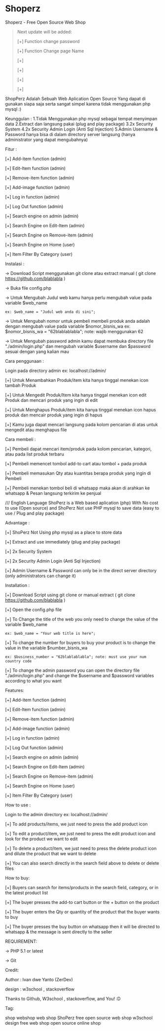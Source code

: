 # Shoperz
Shoperz - Free Open Source Web Shop

>Next update will be added:
>
>[+] Function change password
>
>[+] Function Change page Name
>
>[+]
>
>[+]
>
>[+]
>
>[+]



ShopPerz Adalah Sebuah Web Aplication Open Source Yang dapat di gunakan siapa saja serta sangat simpel karena tidak menggunakan php mysql :)


Keunggulan :
1.Tidak Menggunakan php mysql sebagai tempat menyimpan data
2.Extract dan langsung pakai (plug and play package)
3.2x Security System
4.2x Security Admin Login (Anti Sql Injection)
5.Admin Username & Password hanya bisa di dalam directory server langsung (hanya administrator yang dapat mengubahnya)

Fitur : 

[+] Add-item function (admin)

[+] Edit-Item function (admin)

[+] Remove-item function (admin)

[+] Add-image function (admin)

[+] Log in function (admin)

[+] Log Out function (admin)

[+] Search engine on admin (admin)

[+] Search Engine on Edit-Item (admin)

[+] Search Engine on Remove-item (admin)

[+] Search Engine on Home (user)

[+] Item Filter By Category (user)

Instalasi :

-> Download Script menggunakan git clone atau extract manual ( git clone https://github.com/blablabla )

-> Buka file config.php

-> Untuk Mengubah Judul web kamu hanya perlu mengubah value pada variable $web_name

    ex: $web_name = "Judul web anda di sini";
    
-> Untuk Mengubah nomor untuk pembeli membeli produk anda adalah dengan mengubah value pada variable $nomor_bisnis_wa
    ex: $nomor_bisnis_wa = "62blablablabla"; note: wajib menggunakan 62
    
-> Untuk Mengubah password admin kamu dapat membuka directory file "./admin/login.php" dan mengubah variable $username dan $password sesuai dengan yang kalian mau



Cara penggunaan : 

Login pada directory admin ex: localhost://admin/

[+] Untuk Menambahkan Produk/item kita hanya tinggal menekan icon tambah Produk

[+] Untuk Mengedit Produk/Item kita hanya tinggal menekan icon edit Produk dan mencari produk yang ingin di edit

[+] Untuk Menghapus Produk/item kita hanya tinggal menekan icon hapus produk dan mencair produk yang ingin di hapus

[+] Kamu juga dapat mencari langsung pada kolom pencarian di atas untuk mengedit atau menghapus file


Cara membeli : 

[+] Pembeli dapat mencari item/produk pada kolom pencarian, kategori, atau pada list produk terbaru

[+] Pembeli memencet tombol add-to cart atau tombol + pada produk 

[+] Pembeli memasukan Qty atau kuantitas berapa produk yang ingin di Pembeli

[+] Pembeli menekan tombol beli di whatsapp maka akan di arahkan ke whatsapp & Pesan langsung terkirim ke penjual







/// English Language
ShoPerz is a Web based aplication (php) With No cost to use (Open source) and ShoPerz Not use PHP mysql to save data (easy to use / Plug and play package)


Advantage :

[+] ShoPerz Not Using php mysql as a place to store data

[+] Extract and use immediately (plug and play package)

[+] 2x Security System

[+] 2x Security Admin Login (Anti Sql Injection)

[+] Admin Username & Password can only be in the direct server directory (only administrators can change it)



Installation :

[+] Download Script using git clone or manual extract ( git clone https://github.com/blablabla )

[+] Open the config.php file

[+] To Change the title of the web you only need to change the value of the variable $web_name

    ex: $web_name = "Your web title is here";

[+] To change the number for buyers to buy your product is to change the value in the variable $number_bisnis_wa

    ex: $business_number = "62blablablabla"; note: must use your num country code
[+] To change the admin password you can open the directory file "./admin/login.php" and change the $username and $password variables according to what you want




Features: 

[+] Add-item function (admin)

[+] Edit-Item function (admin)

[+] Remove-item function (admin)

[+] Add-image function (admin)

[+] Log in function (admin)

[+] Log Out function (admin)

[+] Search engine on admin (admin)

[+] Search Engine on Edit-Item (admin)

[+] Search Engine on Remove-item (admin)

[+] Search Engine on Home (user)

[+] Item Filter By Category (user)



How to use :

Login to the admin directory ex: localhost://admin/

[+] To add products/items, we just need to press the add product icon

[+] To edit a product/item, we just need to press the edit product icon and look for the product we want to edit

[+] To delete a product/item, we just need to press the delete product icon and dilute the product that we want to delete

[+] You can also search directly in the search field above to delete or delete files




How to buy:

[+] Buyers can search for items/products in the search field, category, or in the latest product list

[+] The buyer presses the add-to cart button or the + button on the product

[+] The buyer enters the Qty or quantity of the product that the buyer wants to buy

[+] The buyer presses the buy button on whatsapp then it will be directed to whatsapp & the message is sent directly to the seller






REQUIREMENT: 

-> PHP 5.1 or latest

-> Git 



Credit:

Author : Ivan dwe Yanto (ZerDev)

design : w3school , stackoverflow

Thanks to  Github, W3school , stackoverflow, and You! :D




Tag:

shop webshop web shop ShoPerz free open source web shop w3school design free web shop open source online shop


